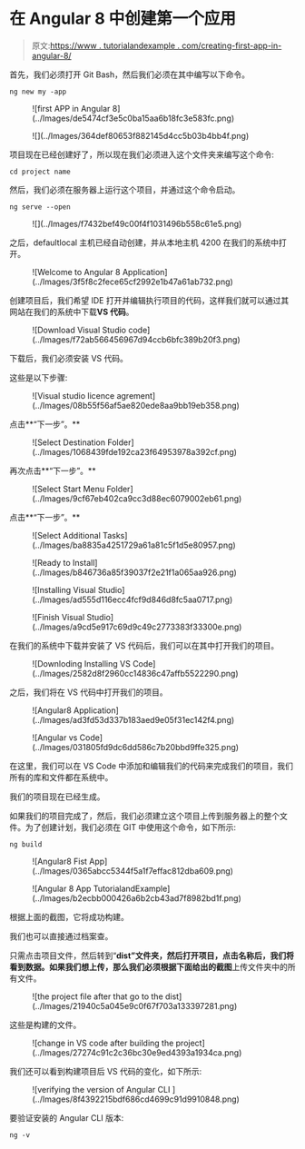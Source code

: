 # 在 Angular 8 中创建第一个应用

> 原文:[https://www . tutorialandexample . com/creating-first-app-in-angular-8/](https://www.tutorialandexample.com/creating-first-app-in-angular-8/)

首先，我们必须打开 Git Bash，然后我们必须在其中编写以下命令。

```
ng new my -app
```

<figure class="aligncenter">![first APP in Angular 8](../Images/de5474cf3e5c0ba15aa6b18fc3e583fc.png)</figure>

<figure class="aligncenter">![](../Images/364def80653f882145d4cc5b03b4bb4f.png)</figure>

项目现在已经创建好了，所以现在我们必须进入这个文件夹来编写这个命令:

```
cd project name
```

然后，我们必须在服务器上运行这个项目，并通过这个命令启动。

```
ng serve --open
```

<figure class="aligncenter">![](../Images/f7432bef49c00f4f1031496b558c61e5.png)</figure>

之后，defaultlocal 主机已经自动创建，并从本地主机 4200 在我们的系统中打开。

<figure class="aligncenter">![Welcome to Angular 8 Application](../Images/3f5f8c2fece65cf2992e1b47a61ab732.png)</figure>

创建项目后，我们希望 IDE 打开并编辑执行项目的代码，这样我们就可以通过其网站在我们的系统中下载**VS 代码**。

<figure class="aligncenter">![Download Visual Studio code](../Images/f72ab566456967d94ccb6bfc389b20f3.png)</figure>

下载后，我们必须安装 VS 代码。

这些是以下步骤:

<figure class="aligncenter">![Visual studio licence agrement](../Images/08b55f56af5ae820ede8aa9bb19eb358.png)</figure>

点击**“下一步”。**

<figure class="aligncenter">![Select Destination Folder](../Images/1068439fde192ca23f64953978a392cf.png)</figure>

再次点击**“下一步”。**

<figure class="aligncenter">![Select Start Menu Folder](../Images/9cf67eb402ca9cc3d88ec6079002eb61.png)</figure>

点击**“下一步”。**

<figure class="aligncenter">![Select Additional Tasks](../Images/ba8835a4251729a61a81c5f1d5e80957.png)</figure>

<figure class="aligncenter">![Ready to Install](../Images/b846736a85f39037f2e21f1a065aa926.png)</figure>

<figure class="aligncenter">![Installing Visual Studio](../Images/ad555d116ecc4fcf9d846d8fc5aa0717.png)</figure>

<figure class="aligncenter">![Finish Visual Studio](../Images/a9cd5e917c69d9c49c2773383f33300e.png)</figure>

在我们的系统中下载并安装了 VS 代码后，我们可以在其中打开我们的项目。

<figure class="aligncenter">![Downloding Installing VS Code](../Images/2582d8f2960cc14836c47affb5522290.png)</figure>

之后，我们将在 VS 代码中打开我们的项目。

<figure class="wp-block-image">![Angular8 Application](../Images/ad3fd53d337b183aed9e05f31ec142f4.png)</figure>

<figure class="wp-block-image">![Angular vs Code](../Images/031805fd9dc6dd586c7b20bbd9ffe325.png)</figure>

在这里，我们可以在 VS Code 中添加和编辑我们的代码来完成我们的项目，我们所有的库和文件都在系统中。

我们的项目现在已经生成。

如果我们的项目完成了，然后，我们必须建立这个项目上传到服务器上的整个文件。为了创建计划，我们必须在 GIT 中使用这个命令，如下所示:

```
ng build
```

<figure class="aligncenter">![Angular8 Fist App](../Images/0365abcc5344f5a1f7effac812dba609.png)</figure>

<figure class="aligncenter">![Angular 8 App TutorialandExample](../Images/b2ecbb000426a6b2cb43ad7f8982bd1f.png)</figure>

根据上面的截图，它将成功构建。

我们也可以直接通过档案查。

只需点击项目文件，然后转到“**dist”**文件夹，然后打开项目，点击名称后，我们将看到数据。如果我们想上传，那么我们必须根据下面给出的**截图**上传文件夹中的所有文件。

<figure class="aligncenter">![the project file after that go to the dist](../Images/21940c5a045e9c0f67f703a133397281.png)</figure>

这些是构建的文件。

<figure class="aligncenter">![change in VS code after building the project](../Images/27274c91c2c36bc30e9ed4393a1934ca.png)</figure>

我们还可以看到构建项目后 VS 代码的变化，如下所示:

<figure class="aligncenter">![verifying the version of Angular CLI ](../Images/8f4392215bdf686cd4699c91d9910848.png)</figure>

要验证安装的 Angular CLI 版本:

```
ng -v 
```